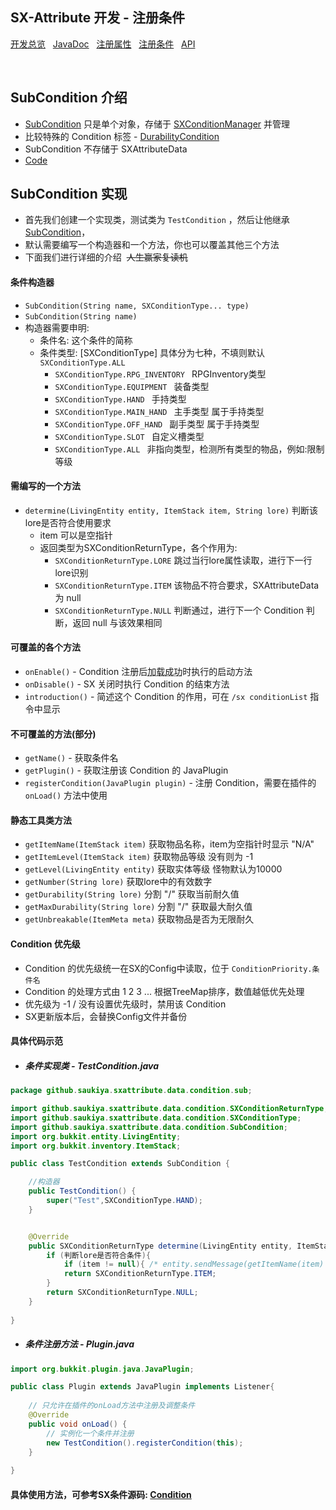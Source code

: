 ## SX-Attribute 开发 - 注册条件

 [开发总览](./overview.md)&nbsp;&nbsp;
 [JavaDoc](https://saukiya.github.io/SX-Attribute/javadoc/index.html)&nbsp;&nbsp; 
 [注册属性](./attribute.md)&nbsp;&nbsp; 
 [注册条件](./condition.md)&nbsp;&nbsp; 
 [API](https://saukiya.github.io/SX-Attribute/javadoc/github/saukiya/sxattribute/api/SXAttributeAPI.html)

<br>

SubCondition 介绍
--

* [SubCondition](https://github.com/Saukiya/SX-Attribute/blob/master/src/main/java/github/saukiya/sxattribute/data/condition/SubCondition.java) 只是单个对象，存储于 [SXConditionManager](https://github.com/Saukiya/SX-Attribute/blob/master/src/main/java/github/saukiya/sxattribute/data/condition/SXConditionManager.java) 并管理
* 比较特殊的 Condition 标签 - [DurabilityCondition](https://github.com/Saukiya/SX-Attribute/blob/master/src/main/java/github/saukiya/sxattribute/data/condition/sub/DurabilityCondition.java)
* SubCondition 不存储于 SXAttributeData
* [Code](https://github.com/Saukiya/SX-Attribute/tree/master/src/main/java/github/saukiya/sxattribute/data/condition)

SubCondition 实现
--

* 首先我们创建一个实现类，测试类为 `TestCondition` ，然后让他继承 [SubCondition](https://saukiya.github.io/SX-Attribute/javadoc/github/saukiya/sxattribute/data/condition/SubCondition.html)，
* 默认需要编写一个构造器和一个方法，你也可以覆盖其他三个方法
* 下面我们进行详细的介绍&nbsp;&nbsp;~~人生赢家复读机~~

#### 条件构造器

* `SubCondition(String name, SXConditionType... type)`
* `SubCondition(String name)`
* 构造器需要申明:
  * 条件名: 这个条件的简称
  * 条件类型: [SXConditionType] 具体分为七种，不填则默认 `SXConditionType.ALL`
    * `SXConditionType.RPG_INVENTORY ` RPGInventory类型
    * `SXConditionType.EQUIPMENT ` 装备类型
    * `SXConditionType.HAND ` 手持类型
    * `SXConditionType.MAIN_HAND ` 主手类型 属于手持类型
    * `SXConditionType.OFF_HAND ` 副手类型 属于手持类型
    * `SXConditionType.SLOT ` 自定义槽类型
    * `SXConditionType.ALL ` 非指向类型，检测所有类型的物品，例如:限制等级

#### 需编写的一个方法
* `determine(LivingEntity entity, ItemStack item, String lore)` 判断该lore是否符合使用要求
  * item 可以是空指针
  * 返回类型为SXConditionReturnType，各个作用为:
    * `SXConditionReturnType.LORE` 跳过当行lore属性读取，进行下一行lore识别
    * `SXConditionReturnType.ITEM` 该物品不符合要求，SXAttributeData 为 null
    * `SXConditionReturnType.NULL` 判断通过，进行下一个 Condition 判断，返回 null 与该效果相同

 #### 可覆盖的各个方法

* `onEnable()` - Condition 注册后<abbr title="代表Condition有优先级，并且没被其他Condition覆盖">加载成功</abbr>时执行的启动方法
* `onDisable()` - SX 关闭时执行 Condition 的结束方法
* `introduction()` - 简述这个 Condition 的作用，可在 `/sx conditionList` 指令中显示

#### 不可覆盖的方法(部分)

* `getName()` - 获取条件名
* `getPlugin()` - 获取注册该 Condition 的 JavaPlugin
* `registerCondition(JavaPlugin plugin)` - 注册 Condition，需要在插件的 `onLoad()` 方法中使用

#### 静态工具类方法
* `getItemName(ItemStack item)` 获取物品名称，item为空指针时显示 "N/A"
* `getItemLevel(ItemStack item)` 获取物品等级 没有则为 -1
* `getLevel(LivingEntity entity)` 获取实体等级 怪物默认为10000
* `getNumber(String lore)` 获取lore中的有效数字
* `getDurability(String lore)` 分割 "/" 获取当前耐久值
* `getMaxDurability(String lore)` 分割 "/" 获取最大耐久值
* `getUnbreakable(ItemMeta meta)` 获取物品是否为无限耐久

#### Condition 优先级

* Condition 的优先级统一在SX的Config中读取，位于 `ConditionPriority.条件名`
* Condition 的处理方式由 1 2 3 ... 根据TreeMap排序，数值越低优先处理
* 优先级为 -1 / 没有设置优先级时，禁用该 Condition
* SX更新版本后，会替换Config文件并备份

#### 具体代码示范
* ##### 条件实现类 - TestCondition.java

```java
package github.saukiya.sxattribute.data.condition.sub;

import github.saukiya.sxattribute.data.condition.SXConditionReturnType;
import github.saukiya.sxattribute.data.condition.SXConditionType;
import github.saukiya.sxattribute.data.condition.SubCondition;
import org.bukkit.entity.LivingEntity;
import org.bukkit.inventory.ItemStack;

public class TestCondition extends SubCondition {

    //构造器
    public TestCondition() {
        super("Test",SXConditionType.HAND);
    }


    @Override
    public SXConditionReturnType determine(LivingEntity entity, ItemStack item, String lore) {
        if (判断lore是否符合条件){
            if (item != null){ /* entity.sendMessage(getItemName(item) + " No Use"); */}
            return SXConditionReturnType.ITEM;
        }
        return SXConditionReturnType.NULL;
    }
    
}
```

* ##### 条件注册方法 - Plugin.java 

```java
import org.bukkit.plugin.java.JavaPlugin;

public class Plugin extends JavaPlugin implements Listener{
    
    // 只允许在插件的onLoad方法中注册及调整条件
    @Override
    public void onLoad() {
        // 实例化一个条件并注册
        new TestCondition().registerCondition(this);
    }
    
}
```


#### 具体使用方法，可参考SX条件源码:   [Condition](https://github.com/Saukiya/SX-Attribute/tree/master/src/main/java/github/saukiya/sxattribute/data/condition)

<br>